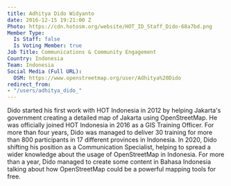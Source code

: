 ```yaml
---
title: Adhitya Dido Widyanto
date: 2016-12-15 19:21:00 Z
Photo: https://cdn.hotosm.org/website/HOT_ID_Staff_Dido-68a7bd.png
Member Type:
  Is Staff: false
  Is Voting Member: true
Job Title: Communications & Community Engagement
Country: Indonesia
Team: Indonesia
Social Media (Full URL):
  OSM: https://www.openstreetmap.org/user/Adhitya%20Dido
redirect_from:
- "/users/adhitya_dido_"
---
```


Dido started his first work with HOT Indonesia in 2012 by helping Jakarta's government creating a detailed map of Jakarta using OpenStreetMap. He was officially joined HOT Indonesia in 2016 as a GIS Training Officer. For more than four years, Dido was managed to deliver 30 training for more than 800 participants in 17 different provinces in Indonesia. In 2020, Dido shifting his position as a Communication Specialist, helping to spread a wider knowledge about the usage of OpenStreetMap in Indonesia. For more than a year, Dido managed to create some content in Bahasa Indonesia talking about how OpenStreetMap could be a powerful mapping tools for free.